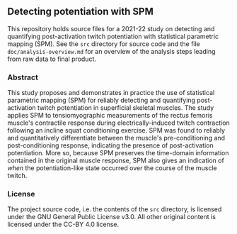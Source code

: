 ## Detecting potentiation with SPM

This repository holds source files for a 2021-22 study on detecting and quantifying post-activation twitch potentiation with statistical parametric mapping (SPM).
See the `src` directory for source code and the file `doc/analysis-overview.md` for an overview of the analysis steps leading from raw data to final product.

### Abstract 

This study proposes and demonstrates in practice the use of statistical parametric mapping (SPM) for reliably detecting and quantifying post-activation twitch potentiation in superficial skeletal muscles.
The study applies SPM to tensiomyographic measurements of the rectus femoris muscle's contractile response during electrically-induced twitch contraction following an incline squat conditioning exercise. SPM was found to reliably and quantitatively differentiate between the muscle's pre-conditioning and post-conditioning response, indicating the presence of post-activation potentiation.
More so, because SPM preserves the time-domain information contained in the original muscle response, SPM also gives an indication of *when* the potentiation-like state occurred over the course of the muscle twitch.

### License

The project source code, i.e. the contents of the `src` directory, is licensed under the GNU General Public License v3.0.
All other original content is licensed under the CC-BY 4.0 license.
